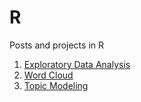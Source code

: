 # R
Posts and projects in R
1. [Exploratory Data Analysis](https://knitdata.org/post/eda/)
2. [Word Cloud](https://knitdata.org/post/word-cloud/)
3. [Topic Modeling](https://knitdata.org/post/r-markdown/)
